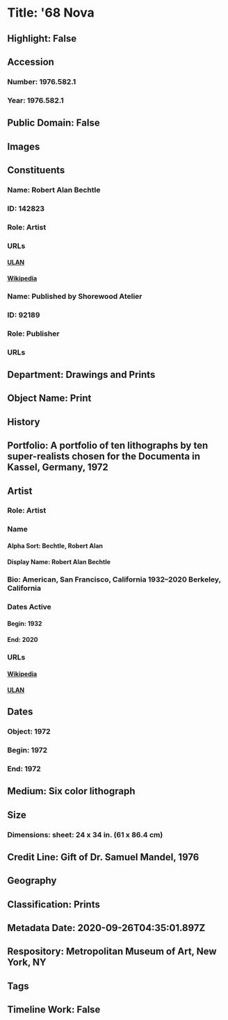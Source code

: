 # Title: '68 Nova
## Highlight: False
## Accession
### Number: 1976.582.1
### Year: 1976.582.1
## Public Domain: False
## Images
## Constituents
### Name: Robert Alan Bechtle
### ID: 142823
### Role: Artist
### URLs
#### [ULAN](http://vocab.getty.edu/page/ulan/500016607)
#### [Wikipedia](https://www.wikidata.org/wiki/Q328645)
### Name: Published by Shorewood Atelier
### ID: 92189
### Role: Publisher
### URLs
## Department: Drawings and Prints
## Object Name: Print
## History
## Portfolio: A portfolio of ten lithographs by ten super-realists chosen for the Documenta in Kassel, Germany, 1972
## Artist
### Role: Artist
### Name
#### Alpha Sort: Bechtle, Robert Alan
#### Display Name: Robert Alan Bechtle
### Bio: American, San Francisco, California 1932–2020 Berkeley, California
### Dates Active
#### Begin: 1932
#### End: 2020
### URLs
#### [Wikipedia](https://www.wikidata.org/wiki/Q328645)
#### [ULAN](http://vocab.getty.edu/page/ulan/500016607)
## Dates
### Object: 1972
### Begin: 1972
### End: 1972
## Medium: Six color lithograph
## Size
### Dimensions: sheet: 24 x 34 in. (61 x 86.4 cm)
## Credit Line: Gift of Dr. Samuel Mandel, 1976
## Geography
## Classification: Prints
## Metadata Date: 2020-09-26T04:35:01.897Z
## Respository: Metropolitan Museum of Art, New York, NY
## Tags
## Timeline Work: False